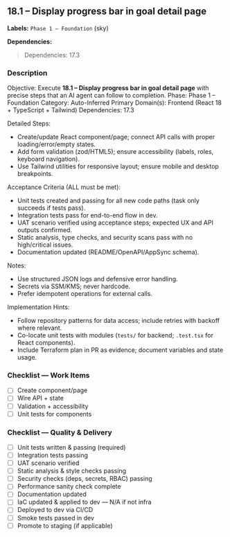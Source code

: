 ## 18.1 – Display progress bar in goal detail page
**Labels:** `Phase 1 – Foundation` (sky)

**Dependencies:**

> Dependencies: 17.3

### Description
Objective: Execute **18.1 – Display progress bar in goal detail page** with precise steps that an AI agent can follow to completion.
Phase: Phase 1 – Foundation
Category: Auto-Inferred
Primary Domain(s): Frontend (React 18 + TypeScript + Tailwind)
Dependencies: 17.3

Detailed Steps:
- Create/update React component/page; connect API calls with proper loading/error/empty states.
- Add form validation (zod/HTML5); ensure accessibility (labels, roles, keyboard navigation).
- Use Tailwind utilities for responsive layout; ensure mobile and desktop breakpoints.

Acceptance Criteria (ALL must be met):
- Unit tests created and passing for all new code paths (task only succeeds if tests pass).
- Integration tests pass for end-to-end flow in dev.
- UAT scenario verified using acceptance steps; expected UX and API outputs confirmed.
- Static analysis, type checks, and security scans pass with no high/critical issues.
- Documentation updated (README/OpenAPI/AppSync schema).

Notes:
- Use structured JSON logs and defensive error handling.
- Secrets via SSM/KMS; never hardcode.
- Prefer idempotent operations for external calls.

Implementation Hints:
- Follow repository patterns for data access; include retries with backoff where relevant.
- Co-locate unit tests with modules (`tests/` for backend; `.test.tsx` for React components).
- Include Terraform plan in PR as evidence; document variables and state usage.


### Checklist — Work Items
- [ ] Create component/page
- [ ] Wire API + state
- [ ] Validation + accessibility
- [ ] Unit tests for components

### Checklist — Quality & Delivery
- [ ] Unit tests written & passing (required)
- [ ] Integration tests passing
- [ ] UAT scenario verified
- [ ] Static analysis & style checks passing
- [ ] Security checks (deps, secrets, RBAC) passing
- [ ] Performance sanity check complete
- [ ] Documentation updated
- [ ] IaC updated & applied to dev — N/A if not infra
- [ ] Deployed to dev via CI/CD
- [ ] Smoke tests passed in dev
- [ ] Promote to staging (if applicable)
